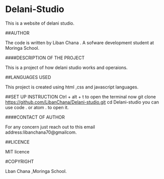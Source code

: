 # Delani-Studio
This is a website of delani studio.

##AUTHOR

The code is written by Liban Chana . A sofware development student at Moringa School.

####DESCRIPTION OF THE PROJECT

This is a project of how delani studio works and operaions.

##LANGUAGES USED

This project is created using html ,css and  javascript languages.

##SET UP INSTRUCTION
Ctrl + alt + t to open the terminal
now git clone https://github.com/LibanChana/Delani-studio.git
cd Delani-studio
you can use code . or atom . to open it.

####CONTACT OF AUTHOR

For any concern just reach out to this email address:libanchana70@gmailcom.

##LICENCE

MIT licence

#COPYRIGHT

Lban Chana ,Moringa School.
